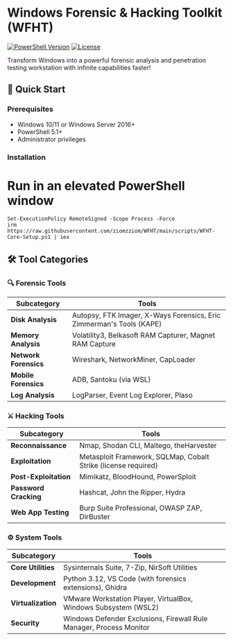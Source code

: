 # Windows Forensic & Hacking Toolkit (WFHT)

[![PowerShell Version](https://img.shields.io/badge/PowerShell-5.1+-blue.svg)](https://aka.ms/powershell)
[![License](https://img.shields.io/badge/License-MIT-green.svg)](LICENSE)

Transform Windows into a powerful forensic analysis and penetration testing workstation with infinite capabilities faster!

## 🚀 Quick Start

### Prerequisites

- Windows 10/11 or Windows Server 2016+
- PowerShell 5.1+
- Administrator privileges

### Installation

# Run in an elevated PowerShell window
```
Set-ExecutionPolicy RemoteSigned -Scope Process -Force
irm https://raw.githubusercontent.com/ziomzziom/WFHT/main/scripts/WFHT-Core-Setup.ps1 | iex
```

## 🛠️ Tool Categories

### 🔍 **Forensic Tools**
| Subcategory         | Tools                                                                 |
|---------------------|-----------------------------------------------------------------------|
| **Disk Analysis**   | Autopsy, FTK Imager, X-Ways Forensics, Eric Zimmerman's Tools (KAPE) |
| **Memory Analysis** | Volatility3, Belkasoft RAM Capturer, Magnet RAM Capture              |
| **Network Forensics**| Wireshark, NetworkMiner, CapLoader                                   |
| **Mobile Forensics**| ADB, Santoku (via WSL)                                               |
| **Log Analysis**    | LogParser, Event Log Explorer, Plaso                                 |

### ⚔️ **Hacking Tools**
| Subcategory          | Tools                                                              |
|----------------------|--------------------------------------------------------------------|
| **Reconnaissance**   | Nmap, Shodan CLI, Maltego, theHarvester                           |
| **Exploitation**     | Metasploit Framework, SQLMap, Cobalt Strike (license required)    |
| **Post-Exploitation**| Mimikatz, BloodHound, PowerSploit                                 |
| **Password Cracking**| Hashcat, John the Ripper, Hydra                                   |
| **Web App Testing**  | Burp Suite Professional, OWASP ZAP, DirBuster                     |

### ⚙️ **System Tools**
| Subcategory        | Tools                                                             |
|--------------------|-------------------------------------------------------------------|
| **Core Utilities** | Sysinternals Suite, 7-Zip, NirSoft Utilities                     |
| **Development**    | Python 3.12, VS Code (with forensics extensions), Ghidra         |
| **Virtualization** | VMware Workstation Player, VirtualBox, Windows Subsystem (WSL2)  |
| **Security**       | Windows Defender Exclusions, Firewall Rule Manager, Process Monitor |
